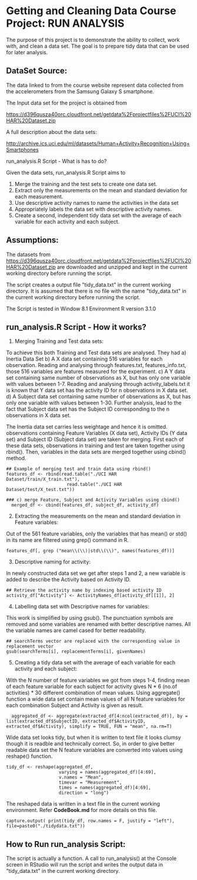 Getting and Cleaning Data Course Project: RUN ANALYSIS 
========================================================

The purpose of this project is to demonstrate the ability to collect, work with, and clean a data set. The goal is to prepare tidy data that can be used for later analysis.

DataSet Source:
---------------

The data linked to from the course website represent data collected from the accelerometers from the Samsung Galaxy S smartphone. 

The Input data set for the project is obtained from

https://d396qusza40orc.cloudfront.net/getdata%2Fprojectfiles%2FUCI%20HAR%20Dataset.zip 

A full description about the data sets: 

http://archive.ics.uci.edu/ml/datasets/Human+Activity+Recognition+Using+Smartphones

run_analysis.R Script - What is has to do?

Given the data sets, run_analysis.R Script aims to 
  1) Merge the training and the test sets to create one data set. 
  2) Extract only the measurements on the mean and standard deviation for each measurement. 
  3) Use descriptive activity names to name the activities in the data set 
  4) Appropriately labels the data set with descriptive activity names. 
  5) Create a second, independent tidy data set with the average of each variable for each activity and each subject.

Assumptions:
------------

The datasets from https://d396qusza40orc.cloudfront.net/getdata%2Fprojectfiles%2FUCI%20HAR%20Dataset.zip are downloaded and unzipped and kept in the current working directory before running the script.

The script creates a output file "tidy_data.txt" in the current working directory. It is assumed that there is no file with the name "tidy_data.txt" in the current working directory before running the script.

The Script is tested in Window 8.1 Environment R version 3.1.0


run_analysis.R Script - How it works?
--------------------------------------

1) Merging Training and Test data sets:
  
  To achieve this both Training and Test data sets are analysed. They had
  a) Inertia Data Set 
  b) A X data set containing 516 variables for each observation. Reading and analysing through features.txt, features_info.txt, those 516 variables are features measured for the experiment.
  c) A Y data set containing same number of observations as X, but has only one variable with values between 1-7. Reading and analysing through activity_labels.txt it is known that Y data set has the activity ID for n observations in X data set.
  d) A Subject data set containing same number of observations as X, but has only one variable with values between 1-30. Further analysis, lead to the fact that Subject data set has the Subject ID corresponding to the n observations in X data set.
  
  The Inertia data set carries less weightage and hence it is omitted. observations containing Feature Variables (X data set), Activity IDs (Y data set) and Subject ID (Subject data set) are taken for merging. First each of these data sets, observations in training and test  are taken together using rbind(). Then, variables in the data sets are merged together using cbind() method. 
  
`````````````````{r}
## Example of merging test and train data using rbind()
features_df <- rbind(read.table("./UCI HAR Dataset/train/X_train.txt"), 
                       read.table("./UCI HAR Dataset/test/X_test.txt"))
                       
### c) merge Feature, Subject and Activity Variables using cbind()
  merged_df <- cbind(features_df, subject_df, activity_df)
`````````````````
  
  
2) Extracting the measurements on the mean and standard deviation in Feature variables:

Out of the 561 feature variables, only the variables that has mean() or std() in its name are filtered using grep() command in R.

````````````````{r}
features_df[, grep ("mean\\(\\)|std\\(\\)", names(features_df))]

`````````````````

3) Descriptive naming for activity:

In newly constructed data set  we get after steps 1 and 2, a new variable is added to describe the Activity based on Activity ID.

`````````````{r}
## Retrieve the activity name by indexing based activity ID
activity_df["Activity"] <- ActivityNames_df[activity_df[[1]], 2]

```````````````

4) Labelling data set with Descriptive names for variables:

This work is simplified by using gsub(). The punctuation symbols are removed and some variables are renamed with better descriptive names. All the variable names are camel cased for better readability.

```{r}
## searchTerms vector are replaced with the corresponding value in replacement vector
gsub(searchTerms[i], replacementTerms[i], givenNames)
```

5)  Creating a tidy data set with the average of each variable for each activity and each subject:

With the N number of feature variables we got from steps 1-4, finding mean of each feature variable for each subject for activity gives N * 6 (no.of activities) * 30 different combination of mean values. Using aggregate() function a wide data set contain mean values of all N feature variables for each combination Subject and Activity is given as result.

```{r}
  aggregated_df <- aggregate(extracted_df[4:ncol(extracted_df)], by = list(extracted_df$SubjectID, extracted_df$ActivityID, extracted_df$Activity), simplify = TRUE, FUN = "mean", na.rm=T)

```

Wide data set looks tidy, but when it is written to text file it looks clumsy though it is  readble and technically correct. So, in order to give better readable data set the N feature variables are converted into values using reshape() function.

```{r}
tidy_df <- reshape(aggregated_df, 
                    varying = names(aggregated_df)[4:69], 
                    v.names = "Mean",
                    timevar = "Measurement", 
                    times = names(aggregated_df)[4:69], 
                    direction = "long")
```

The reshaped data is written in a text file in the current working environment. Refer **CodeBook.md** for more details on this file.

````{r}
capture.output( print(tidy_df, row.names = F, justify = "left"), file=paste0("./tidydata.txt"))
``````

How to Run run_analysis Script:
-------------------------------

The script is actually a function. A call to run_analysis() at the Console screen in RStudio will run the script and writes the output data in "tidy_data.txt" in the current working directory.
